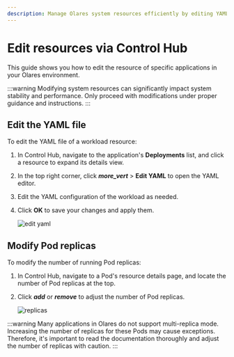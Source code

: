 ```yaml
---
description: Manage Olares system resources efficiently by editing YAML configurations, modifying Pod replicas, and monitoring container status through the Control Hub interface.
---
```

# Edit resources via Control Hub
This guide shows you how to edit the resource of specific applications in your Olares environment.

:::warning
Modifying system resources can significantly impact system stability and performance. Only proceed with modifications under proper guidance and instructions.
:::
## Edit the YAML file

To edit the YAML file of a workload resource:

1. In Control Hub, navigate to the application's **Deployments** list, and click a resource to expand its details view.
2. In the top right corner, click **<i class="material-symbols-outlined">more_vert</i>** > **Edit YAML** to open the YAML editor.
3. Edit the YAML configuration of the workload as needed.
4. Click **OK** to save your changes and apply them.

   ![edit yaml](/images/how-to/olares/controlhub/browse/10.jpg#bordered)

## Modify Pod replicas

To modify the number of running Pod replicas:

1. In Control Hub, navigate to a Pod's resource details page, and locate the number of Pod replicas at the top.
2. Click **<i class="material-symbols-outlined">add</i>** or **<i class="material-symbols-outlined">remove</i>** to adjust the number of Pod replicas.

   ![replicas](/images/how-to/olares/controlhub/browse/09.jpg#bordered)

:::warning
Many applications in Olares do not support multi-replica mode. Increasing the number of replicas for these Pods may cause exceptions. Therefore, it's important to read the documentation thoroughly and adjust the number of replicas with caution.
:::
